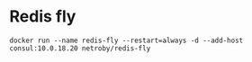 # Redis fly

```  
docker run --name redis-fly --restart=always -d --add-host consul:10.0.18.20 netroby/redis-fly    
```

